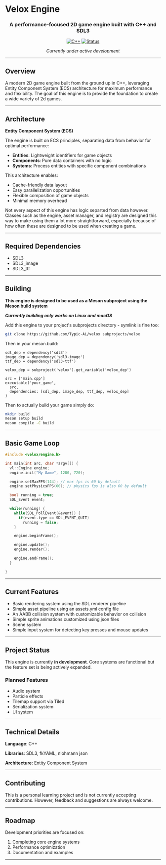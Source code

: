 # Velox Engine

<div align="center">

### A performance-focused 2D game engine built with C++ and SDL3

[![C++](https://img.shields.io/badge/C++-00599C?style=for-the-badge&logo=c%2B%2B&logoColor=white)]()
[![Status](https://img.shields.io/badge/Status-In_Development-yellow?style=for-the-badge)]()

*Currently under active development*

</div>

---

## Overview

A modern 2D game engine built from the ground up in C++, leveraging Entity Component System (ECS) architecture for maximum performance and flexibility. The goal of this engine is to provide the foundation to create a wide variety of 2d games.

---

## Architecture

**Entity Component System (ECS)**

The engine is built on ECS principles, separating data from behavior for optimal performance:

- **Entities**: Lightweight identifiers for game objects
- **Components**: Pure data containers with no logic
- **Systems**: Process entities with specific component combinations

This architecture enables:
- Cache-friendly data layout
- Easy parallelization opportunities
- Flexible composition of game objects
- Minimal memory overhead
  
Not every aspect of this engine has logic separted from data however. Classes such as the engine, asset manager, and registry are designed this way to make using them a lot more straightforward, especially because of how often these are designed to be used when creating a game.

---

## Required Dependencies
- SDL3
- SDL3_image
- SDL3_ttf

---

## Building

**This engine is designed to be used as a Meson subproject using the Meson build system**

***Currently building only works on Linux and macOS***

Add this engine to your project's subprojects directory - symlink is fine too:

```bash
git clone https://github.com/Typic-AL/velox subprojects/velox
```
Then in your meson.build:
```meson
sdl_dep = dependency('sdl3')
image_dep = dependency('sdl3-image')
ttf_dep = dependency('sdl3-ttf')

velox_dep = subproject('velox').get_variable('velox_dep')

src = ['main.cpp']
executable('your_game',
  src,
  dependencies: [sdl_dep, image_dep, ttf_dep, velox_dep]
)
```
Then to actually build your game simply do:
```bash
mkdir build
meson setup build
meson compile -C build
```
---

## Basic Game Loop

```c++
#include <velox/engine.h>

int main(int arc, char *argv[]) {
  vl::Engine engine;
  engine.init("My Game", 1280, 720);

  engine.setMaxFPS(144); // max fps is 60 by default
  engine.setPhysicsFPS(60); // physics fps is also 60 by default

  bool running = true;
  SDL_Event event;

  while(running) {
    while(SDL_PollEvent(&event)) {
      if(event.type == SDL_EVENT_QUIT)
        running = false;
    }

    engine.beginFrame();

    engine.update();
    engine.render();

    engine.endFrame();
  }

}
```
---

## Current Features

- Basic rendering system using the SDL renderer pipeline
- Simple asset pipeline using an assets.yml config file
- An AABB collision system with customizable behavior on collision
- Simple sprite animations customized using json files
- Scene system
- Simple input system for detecting key presses and mouse updates

---

## Project Status

This engine is currently **in development**. Core systems are functional but the feature set is being actively expanded.

### Planned Features

- Audio system
- Particle effects
- Tilemap support via Tiled
- Serialization system
- UI system

---



## Technical Details

**Language**: C++

**Libraries**: SDL3, fkYAML, nlohmann json

**Architecture**: Entity Component System

---

## Contributing

This is a personal learning project and is not currently accepting contributions. However, feedback and suggestions are always welcome.

---

## Roadmap

Development priorities are focused on:
1. Completing core engine systems
2. Performance optimization
3. Documentation and examples

---
<div align="center">

</div>
